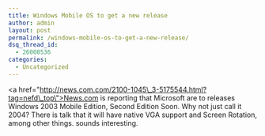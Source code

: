 ```yaml
---
title: Windows Mobile OS to get a new release
author: admin
layout: post
permalink: /windows-mobile-os-to-get-a-new-release/
dsq_thread_id:
  - 26008536
categories:
  - Uncategorized
---
```

<a href=\"http://news.com.com/2100-1045\_3-5175544.html?tag=nefd\_top\">News.com is reporting that Microsoft are to releases Windows 2003 Mobile Edition, Second Edition Soon</a>. Why not just call it 2004? There is talk that it will have native VGA support and Screen Rotation, among other things. sounds interesting.